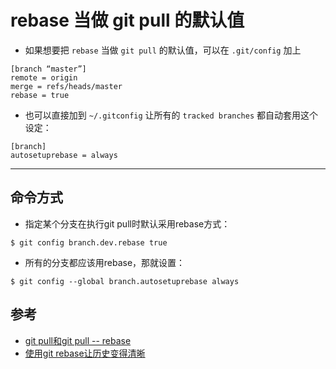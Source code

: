 #  rebase 当做 git pull 的默认值


- 如果想要把 `rebase` 当做 `git pull` 的默认值，可以在 `.git/config` 加上 
```
[branch “master”] 
remote = origin 
merge = refs/heads/master 
rebase = true 
```

- 也可以直接加到 `~/.gitconfig` 让所有的 `tracked branches` 都自动套用这个设定： 
```
[branch] 
autosetuprebase = always
```

--------------------- 


## 命令方式

- 指定某个分支在执行git pull时默认采用rebase方式：

```
$ git config branch.dev.rebase true
```

- 所有的分支都应该用rebase，那就设置：
```
$ git config --global branch.autosetuprebase always
```



## 参考
- [git pull和git pull -- rebase](https://blog.csdn.net/LosingCarryJie/article/details/78808656)
- [使用git rebase让历史变得清晰](https://www.tuicool.com/articles/NzeQZz3)



